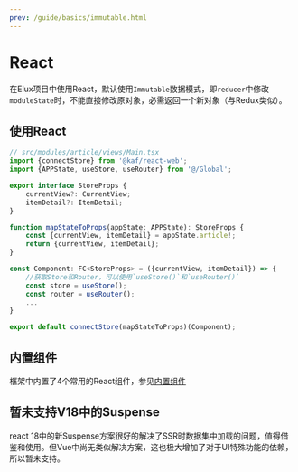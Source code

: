 ```yaml
---
prev: /guide/basics/immutable.html
---
```


# React

在Elux项目中使用React，默认使用`Immutable`数据模式，即`reducer`中修改`moduleState`时，不能直接修改原对象，必需返回一个新对象（与Redux类似）。

## 使用React

```ts
// src/modules/article/views/Main.tsx
import {connectStore} from '@kaf/react-web';
import {APPState, useStore, useRouter} from '@/Global';

export interface StoreProps {
    currentView?: CurrentView;
    itemDetail?: ItemDetail;
}

function mapStateToProps(appState: APPState): StoreProps {
    const {currentView, itemDetail} = appState.article!;
    return {currentView, itemDetail};
}

const Component: FC<StoreProps> = ({currentView, itemDetail}) => {
    //获取Store和Router，可以使用`useStore()`和`useRouter()`
    const store = useStore();
    const router = useRouter();
    ...
}

export default connectStore(mapStateToProps)(Component);
```

## 内置组件

框架中内置了4个常用的React组件，参见[内置组件](/guide/basics/view.html#内置组件)

## 暂未支持V18中的Suspense

react 18中的新Suspense方案很好的解决了SSR时数据集中加载的问题，值得借鉴和使用。但Vue中尚无类似解决方案，这也极大增加了对于UI特殊功能的依赖，所以暂未支持。
